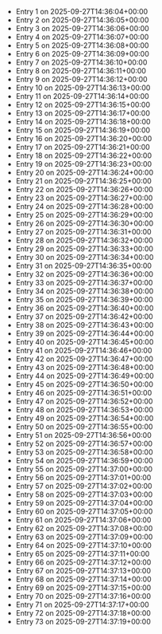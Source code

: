 - Entry 1 on 2025-09-27T14:36:04+00:00
- Entry 2 on 2025-09-27T14:36:05+00:00
- Entry 3 on 2025-09-27T14:36:06+00:00
- Entry 4 on 2025-09-27T14:36:07+00:00
- Entry 5 on 2025-09-27T14:36:08+00:00
- Entry 6 on 2025-09-27T14:36:09+00:00
- Entry 7 on 2025-09-27T14:36:10+00:00
- Entry 8 on 2025-09-27T14:36:11+00:00
- Entry 9 on 2025-09-27T14:36:12+00:00
- Entry 10 on 2025-09-27T14:36:13+00:00
- Entry 11 on 2025-09-27T14:36:14+00:00
- Entry 12 on 2025-09-27T14:36:15+00:00
- Entry 13 on 2025-09-27T14:36:17+00:00
- Entry 14 on 2025-09-27T14:36:18+00:00
- Entry 15 on 2025-09-27T14:36:19+00:00
- Entry 16 on 2025-09-27T14:36:20+00:00
- Entry 17 on 2025-09-27T14:36:21+00:00
- Entry 18 on 2025-09-27T14:36:22+00:00
- Entry 19 on 2025-09-27T14:36:23+00:00
- Entry 20 on 2025-09-27T14:36:24+00:00
- Entry 21 on 2025-09-27T14:36:25+00:00
- Entry 22 on 2025-09-27T14:36:26+00:00
- Entry 23 on 2025-09-27T14:36:27+00:00
- Entry 24 on 2025-09-27T14:36:28+00:00
- Entry 25 on 2025-09-27T14:36:29+00:00
- Entry 26 on 2025-09-27T14:36:30+00:00
- Entry 27 on 2025-09-27T14:36:31+00:00
- Entry 28 on 2025-09-27T14:36:32+00:00
- Entry 29 on 2025-09-27T14:36:33+00:00
- Entry 30 on 2025-09-27T14:36:34+00:00
- Entry 31 on 2025-09-27T14:36:35+00:00
- Entry 32 on 2025-09-27T14:36:36+00:00
- Entry 33 on 2025-09-27T14:36:37+00:00
- Entry 34 on 2025-09-27T14:36:38+00:00
- Entry 35 on 2025-09-27T14:36:39+00:00
- Entry 36 on 2025-09-27T14:36:40+00:00
- Entry 37 on 2025-09-27T14:36:42+00:00
- Entry 38 on 2025-09-27T14:36:43+00:00
- Entry 39 on 2025-09-27T14:36:44+00:00
- Entry 40 on 2025-09-27T14:36:45+00:00
- Entry 41 on 2025-09-27T14:36:46+00:00
- Entry 42 on 2025-09-27T14:36:47+00:00
- Entry 43 on 2025-09-27T14:36:48+00:00
- Entry 44 on 2025-09-27T14:36:49+00:00
- Entry 45 on 2025-09-27T14:36:50+00:00
- Entry 46 on 2025-09-27T14:36:51+00:00
- Entry 47 on 2025-09-27T14:36:52+00:00
- Entry 48 on 2025-09-27T14:36:53+00:00
- Entry 49 on 2025-09-27T14:36:54+00:00
- Entry 50 on 2025-09-27T14:36:55+00:00
- Entry 51 on 2025-09-27T14:36:56+00:00
- Entry 52 on 2025-09-27T14:36:57+00:00
- Entry 53 on 2025-09-27T14:36:58+00:00
- Entry 54 on 2025-09-27T14:36:59+00:00
- Entry 55 on 2025-09-27T14:37:00+00:00
- Entry 56 on 2025-09-27T14:37:01+00:00
- Entry 57 on 2025-09-27T14:37:02+00:00
- Entry 58 on 2025-09-27T14:37:03+00:00
- Entry 59 on 2025-09-27T14:37:04+00:00
- Entry 60 on 2025-09-27T14:37:05+00:00
- Entry 61 on 2025-09-27T14:37:06+00:00
- Entry 62 on 2025-09-27T14:37:08+00:00
- Entry 63 on 2025-09-27T14:37:09+00:00
- Entry 64 on 2025-09-27T14:37:10+00:00
- Entry 65 on 2025-09-27T14:37:11+00:00
- Entry 66 on 2025-09-27T14:37:12+00:00
- Entry 67 on 2025-09-27T14:37:13+00:00
- Entry 68 on 2025-09-27T14:37:14+00:00
- Entry 69 on 2025-09-27T14:37:15+00:00
- Entry 70 on 2025-09-27T14:37:16+00:00
- Entry 71 on 2025-09-27T14:37:17+00:00
- Entry 72 on 2025-09-27T14:37:18+00:00
- Entry 73 on 2025-09-27T14:37:19+00:00

